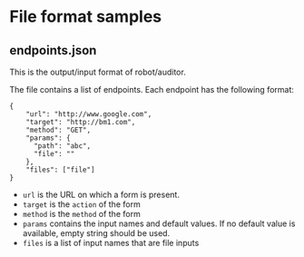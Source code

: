 # File format samples

## endpoints.json

This is the output/input format of robot/auditor.

The file contains a list of endpoints. Each endpoint has the following format:

```
{
    "url": "http://www.google.com",
    "target": "http://bm1.com",
    "method": "GET",
    "params": {
      "path": "abc",
      "file": ""
    },
    "files": ["file"]
}
```

* `url` is the URL on which a form is present.
* `target` is the `action` of the form
* `method` is the `method` of the form
* `params` contains the input names and default values. If no default value is available, empty string should be used.
* `files` is a list of input names that are file inputs